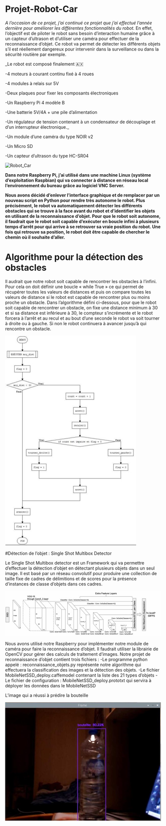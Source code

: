 # Projet-Robot-Car

_A l’occasion de ce projet, j’ai continué ce projet que j’ai effectué l’année dernière pour améliorer les différentes fonctionnalités du robot._
En effet, l’objectif est de piloter le robot sans besoin d’interaction humaine grâce à un capteur d’ultrason et d’utiliser une caméra pour effectuer de la reconnaissance d’objet. Ce robot va permet de détecter les différents objets s’il est réellement dangereux pour intervenir dans la surveillance ou dans la sécurité routière par exemple.

_Le robot est composé finalement 🇦🇽

-4 moteurs à courant continu fixé à 4 roues

-4 modules à relais sur 5V

-Deux plaques pour fixer les composants électroniques

-Un Raspberry Pi 4 modèle B

-Une batterie 5V/4A + une pile d’alimentation  

-Un régulateur de tension contenant à un condensateur de découplage et d’un interrupteur électronique._

-Un module d’une caméra du type NOIR v2

-Un Micro SD

-Un capteur d’ultrason du type HC-SR04

![Robot_Car](https://user-images.githubusercontent.com/73304946/149760203-b736a265-518b-4c73-bf9a-802f965aa2d3.jpg)

__Dans notre Raspberry Pi, j’ai utilisé dans une machine Linux (système d’exploitation Raspbian)  qui va connecter à distance en réseau local l’environnement du bureau grâce au logiciel VNC Server.__ 

__Nous avons décidé d’enlever l’interface graphique et de remplacer par un nouveau script en Python pour rendre très autonome le robot. Plus précisément, le robot va automatiquement détecter les différents obstacles qui se trouve à la face avant du robot et d’identifier les objets en utilisant de la reconnaissance d’objet.
Pour que le robot soit autonome, il faudrait que le robot soit capable d’exécuter en boucle infini à plusieurs temps d’arrêt pour qui arrive à se retrouver sa vraie position du robot. Une fois qui retrouve sa position, le robot doit être capable de chercher le chemin où il souhaite d’aller.__ 

# Algorithme pour la détection des obstacles 

Il audrait que notre robot soit capable de rencontrer les obstacles à l’infini. Pour cela on doit définir une boucle « while True » ce qui permet de récupérer toutes les valeurs de distances et puis on compare toutes les valeurs de distance si le robot est capable de rencontrer plus ou moins proche un obstacle.
Dans l’algorithme défini ci-dessous, pour que le robot soit capable de rencontrer un obstacle, on fixe une distance minimum à 30 et si sa distance est inférieure à 30, le compteur s’incrémente et le robot forcera à l’arrêt et au recul et au bout d’une seconde le robot va soit tourner à droite ou à gauche. Si non le robot continuera à avancer jusqu’à qui rencontre un obstacle.

<img src="Algorithme.jpg"/>

#Détection de l’objet : Single Shot Multibox Detector

Le Single Shot Multibox detector est un Framework qui va permettre d’effectuer la détection d’objet en détectant plusieurs objets dans un seul image. Il est basé par un réseau convolutif pour produire une collection de taille fixe de cadres de délimitions et de scores pour la présence d’instances de classe d’objets dans ces cadres.

<img src="SSD.jpg"/>

Nous avons utilisé notre Raspberry pour implémenter notre module de caméra pour faire la
reconnaissance d’objet. Il faudrait utiliser la librairie de OpenCV pour gérer des calculs de
traitement d’images.
Notre projet de reconnaissance d’objet contient trois fichiers :
-Le programme python appelé : reconnaissance_objets.py représente notre algorithme qui effectuera la classification des images et la détection des objets.
-Le fichier MobileNetSSD_deploy.caffemodel contenant la liste des 21 types d’objets
-Le fichier de configuration : MobileNetSSD_deploy.prototxt qui servira à déployer les données dans le MobileNetSSD

L’image qui a réussi à prédire la bouteille 

<img src="detection_object.jpg"/>





